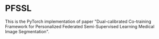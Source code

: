 # PFSSL

This is the PyTorch implementation of paper "Dual-calibrated Co-training Framework for Personalized Federated Semi-Supervised Learning Medical Image Segmentation".
